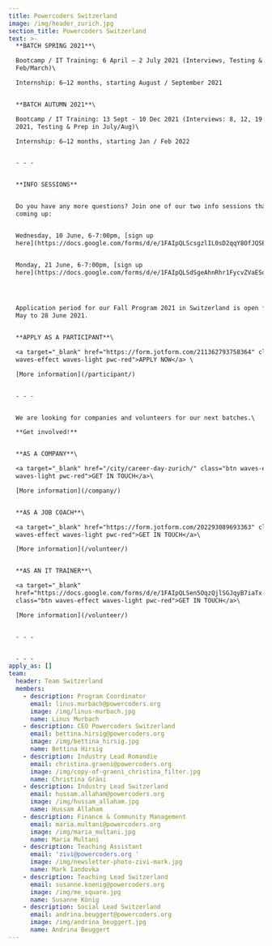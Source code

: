 ```yaml
---
title: Powercoders Switzerland
image: /img/header_zurich.jpg
section_title: Powercoders Switzerland
text: >-
  **BATCH SPRING 2021**\

  Bootcamp / IT Training: 6 April – 2 July 2021 (Interviews, Testing & Prep in
  Feb/March)\

  Internship: 6–12 months, starting August / September 2021 


  **BATCH AUTUMN 2021**\

  Bootcamp / IT Training: 13 Sept - 10 Dec 2021 (Interviews: 8, 12, 19 & 21 July
  2021, Testing & Prep in July/Aug)\

  Internship: 6–12 months, starting Jan / Feb 2022


  - - -


  **INFO SESSIONS**


  Do you have any more questions? Join one of our two info sessions that are
  coming up:


  Wednesday, 10 June, 6-7:00pm, [sign up
  here](https://docs.google.com/forms/d/e/1FAIpQLScsgzlIL0sD2qqY8OfJQSEIFhynS5GEAt8KBt2hx5FoAYc_Mw/viewform)


  Monday, 21 June, 6-7:00pm, [sign up
  here](https://docs.google.com/forms/d/e/1FAIpQLSdSgeAhnRhr1FycvZVaESqniIWvFciUxLPlVYpFYIg8O3sRXg/viewform)




  Application period for our Fall Program 2021 in Switzerland is open from 31
  May to 28 June 2021.


  **APPLY AS A PARTICIPANT**\

  <a target="_blank" href="https://form.jotform.com/211362793758364" class="btn
  waves-effect waves-light pwc-red">APPLY NOW</a> \

  [More information](/participant/)


  - - -


  We are looking for companies and volunteers for our next batches.\

  **Get involved!**


  **AS A COMPANY**\

  <a target="_blank" href="/city/career-day-zurich/" class="btn waves-effect
  waves-light pwc-red">GET IN TOUCH</a>\

  [More information](/company/)


  **AS A JOB COACH**\

  <a target="_blank" href="https://form.jotform.com/202293089693363" class="btn
  waves-effect waves-light pwc-red">GET IN TOUCH</a>\

  [More information](/volunteer/)


  **AS AN IT TRAINER**\

  <a target="_blank"
  href="https://docs.google.com/forms/d/e/1FAIpQLSen5OqzQjlSGJqyB7iaTx-r1Lxj9Liznp8ELrB0bwgS-WGavQ/viewform"
  class="btn waves-effect waves-light pwc-red">GET IN TOUCH</a>\

  [More information](/volunteer/)


  - - -


  - - -
apply_as: []
team:
  header: Team Switzerland
  members:
    - description: Program Coordinator
      email: linus.murbach@powercoders.org
      image: /img/linus-murbach.jpg
      name: Linus Murbach
    - description: CEO Powercoders Switzerland
      email: bettina.hirsig@powercoders.org
      image: /img/bettina_hirsig.jpg
      name: Bettina Hirsig
    - description: Industry Lead Romandie
      email: christina.graeni@powercoders.org
      image: /img/copy-of-graeni_christina_filter.jpg
      name: Christina Gräni
    - description: Industry Lead Switzerland
      email: hussam.allaham@powercoders.org
      image: /img/hussam_allaham.jpg
      name: Hussam Allaham
    - description: Finance & Community Management
      email: maria.multani@powercoders.org
      image: /img/maria_multani.jpg
      name: Maria Multani
    - description: Teaching Assistant
      email: 'zivi@powercoders.org '
      image: /img/newsletter-photo-zivi-mark.jpg
      name: Mark Iandovka
    - description: Teaching Lead Switzerland
      email: susanne.koenig@powercoders.org
      image: /img/me_square.jpg
      name: Susanne König
    - description: Social Lead Switzerland
      email: andrina.beuggert@powercoders.org
      image: /img/andrina_beuggert.jpg
      name: Andrina Beuggert
---
```


